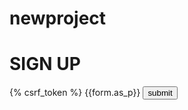 # newproject
<!DOCTYPE html>
<html>
<head>
    <meta charset="utf-8">
    <meta name="viewport" content="width=device-width, initial-scale=1">
    <title>signup</title>
</head>
<body>
    <h1>SIGN UP</h1>
    <form method="POST">
        {% csrf_token %}
        {{form.as_p}}
        <input type="submit" value="submit">
    </form>
</body>
</html>
